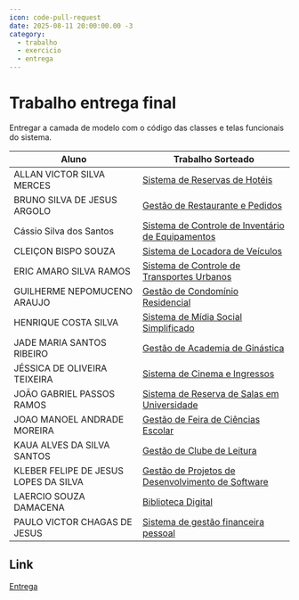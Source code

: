 ```yaml
---
icon: code-pull-request
date: 2025-08-11 20:00:00.00 -3
category:
  - trabalho
  - exercicio
  - entrega
---
```


# Trabalho entrega final

Entregar a camada de modelo com o código das classes e telas funcionais do sistema.

| Aluno                                 | Trabalho Sorteado                                                                                                                            |
| ------------------------------------- | -------------------------------------------------------------------------------------------------------------------------------------------- |
| ALLAN VICTOR SILVA MERCES             | [Sistema de Reservas de Hotéis](../09_exercicio_modelagem_listas.md#sistema-de-reservas-de-hoteis)                                           |
| BRUNO SILVA DE JESUS ARGOLO           | [Gestão de Restaurante e Pedidos](../09_exercicio_modelagem_listas.md#gestao-de-restaurante-e-pedidos)                                       |
| Cássio Silva dos Santos               | [Sistema de Controle de Inventário de Equipamentos](../09_exercicio_modelagem_listas.md#sistema-de-controle-de-inventario-de-equipamentos)   |
| CLEIÇON BISPO SOUZA                   | [Sistema de Locadora de Veículos](../09_exercicio_modelagem_listas.md#sistema-de-locadora-de-veiculos)                                       |
| ERIC AMARO SILVA RAMOS                | [Sistema de Controle de Transportes Urbanos](../09_exercicio_modelagem_listas.md#sistema-de-controle-de-transportes-urbanos)                 |
| GUILHERME NEPOMUCENO ARAUJO           | [Gestão de Condomínio Residencial](../09_exercicio_modelagem_listas.md#gestao-de-condominio-residencial)                                     |
| HENRIQUE COSTA SILVA                  | [Sistema de Mídia Social Simplificado](../09_exercicio_modelagem_listas.md#sistema-de-midia-social-simplificado)                             |
| JADE MARIA SANTOS RIBEIRO             | [Gestão de Academia de Ginástica](../09_exercicio_modelagem_listas.md#gestao-de-academia-de-ginastica)                                       |
| JÉSSICA DE OLIVEIRA TEIXEIRA          | [Sistema de Cinema e Ingressos](../09_exercicio_modelagem_listas.md#sistema-de-cinema-e-ingressos)                                           |
| JOÃO GABRIEL PASSOS RAMOS             | [Sistema de Reserva de Salas em Universidade](../09_exercicio_modelagem_listas.md#sistema-de-reserva-de-salas-em-universidade)               |
| JOAO MANOEL ANDRADE MOREIRA           | [Gestão de Feira de Ciências Escolar](../09_exercicio_modelagem_listas.md#gestao-de-feira-de-ciencias-escolar)                               |
| KAUA ALVES DA SILVA SANTOS            | [Gestão de Clube de Leitura](../09_exercicio_modelagem_listas.md#gestao-de-clube-de-leitura)                                                 |
| KLEBER FELIPE DE JESUS LOPES DA SILVA | [Gestão de Projetos de Desenvolvimento de Software](../09_exercicio_modelagem_listas.md#gestao-de-projetos-de-desenvolvimento-de-software)   |
| LAERCIO SOUZA DAMACENA                | [Biblioteca Digital](../09_exercicio_modelagem_listas.md#biblioteca-digital)                                                                 |
| PAULO VICTOR CHAGAS DE JESUS          | [Sistema de gestão financeira pessoal](../09_exercicio_modelagem_listas.md#sistema-de-gestao-financeira-pessoal-fluxo-de-caixa-simplificado) |


## Link
[Entrega](https://classroom.github.com/a/Hf7GowZ7)

